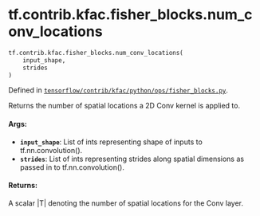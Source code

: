 <div itemscope itemtype="http://developers.google.com/ReferenceObject">
<meta itemprop="name" content="tf.contrib.kfac.fisher_blocks.num_conv_locations" />
</div>

# tf.contrib.kfac.fisher_blocks.num_conv_locations

``` python
tf.contrib.kfac.fisher_blocks.num_conv_locations(
    input_shape,
    strides
)
```



Defined in [`tensorflow/contrib/kfac/python/ops/fisher_blocks.py`](https://www.tensorflow.org/code/tensorflow/contrib/kfac/python/ops/fisher_blocks.py).

Returns the number of spatial locations a 2D Conv kernel is applied to.

#### Args:

* <b>`input_shape`</b>: List of ints representing shape of inputs to
    tf.nn.convolution().
* <b>`strides`</b>: List of ints representing strides along spatial dimensions as
    passed in to tf.nn.convolution().


#### Returns:

A scalar |T| denoting the number of spatial locations for the Conv layer.